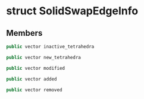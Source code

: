 # struct SolidSwapEdgeInfo


## Members

```cpp
public vector inactive_tetrahedra

```

```cpp
public vector new_tetrahedra

```

```cpp
public vector modified

```

```cpp
public vector added

```

```cpp
public vector removed

```



